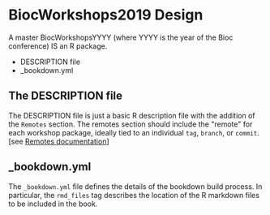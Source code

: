 # BiocWorkshops2019 Design

A master BiocWorkshopsYYYY (where YYYY is the year of the Bioc conference) IS an R package.

- DESCRIPTION file
- _bookdown.yml


## The DESCRIPTION file

The DESCRIPTION file is just a basic R description file with the addition of the `Remotes` section. 
The remotes section should include the "remote" for each workshop package, ideally tied to an individual
`tag`, `branch`, or `commit`. [see [Remotes documentation](https://cran.r-project.org/web/packages/devtools/vignettes/dependencies.html)]

## _bookdown.yml

The `_bookdown.yml` file defines the details of the bookdown build process. In particular, the `rmd_files` 
tag describes the location of the R markdown files to be included in the book.

